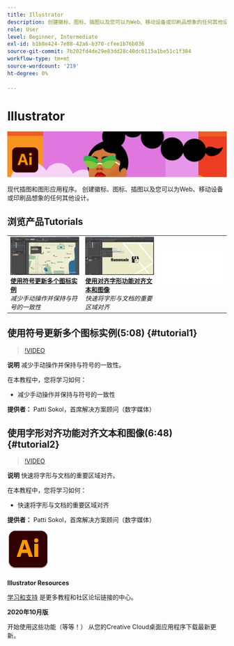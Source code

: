 ```yaml
---
title: Illustrator
description: 创建徽标、图标、插图以及您可以为Web、移动设备或印刷品想象的任何其他设计
role: User
level: Beginner, Intermediate
exl-id: b1b8e424-7e08-42a6-b370-cfee1b76b036
source-git-commit: 7b202fd4de29e83dd28c40dc6115a1be51c1f384
workflow-type: tm+mt
source-wordcount: '219'
ht-degree: 0%

---
```


# Illustrator

![英雄图像教程](../assets/Illustrator.jpg)

现代插图和图形应用程序。 创建徽标、图标、插图以及您可以为Web、移动设备或印刷品想象的任何其他设计。

## 浏览产品Tutorials

<table style="table-layout:fixed">
<tr>
 <td>
   <a href="illustrator.md#tutorial1">
      <img alt="使用符号更新多个图标实例" src="../assets/Illustrator_symbols_sokol_thumbnail.jpg" />
   </a>
    <div>
   <a href="illustrator.md#tutorial1"><strong>使用符号更新多个图标实例</strong></a>
    </div>
    <em>减少手动操作并保持与符号的一致性</em>
    <br>
  </td>
  <td>
    <a href="illustrator.md#tutorial2">
        <img alt="使用对齐字形功能对齐文本和图像" src="../assets/illustrator_glyphAlign_sokol_thumbnail.jpg" />
    </a>
    <div>
    <a href="illustrator.md#tutorial2"><strong>使用对齐字形功能对齐文本和图像</strong></a>
    </div>
    <em>快速将字形与文档的重要区域对齐</em>
    <br>
  </td>
  <td>
    <img alt="间隔条" src="../assets/Whitespacer.png" />
    <div>
    <br>
  </td>
</tr>
</table>

## 使用符号更新多个图标实例(5:08) {#tutorial1}

>[!VIDEO](https://video.tv.adobe.com/v/326816?hidetitle=true)

**说明**
减少手动操作并保持与符号的一致性。

在本教程中，您将学习如何：
* 减少手动操作并保持与符号的一致性

**提供者：**
Patti Sokol，首席解决方案顾问（数字媒体）

## 使用字形对齐功能对齐文本和图像(6:48) {#tutorial2}

>[!VIDEO](https://video.tv.adobe.com/v/326817?hidetitle=true)

**说明**
快速将字形与文档的重要区域对齐。

在本教程中，您将学习如何：
* 快速将字形与文档的重要区域对齐

**提供者：**
Patti Sokol，首席解决方案顾问（数字媒体）

![Illustrator徽标](../assets/ai_appicon_96.png)

**Illustrator Resources**

[学习和支持](https://helpx.adobe.com/support/illustrator.html) 是更多教程和社区论坛链接的中心。

**2020年10月版**

开始使用这些功能（等等！） 从您的Creative Cloud桌面应用程序下载最新更新。
